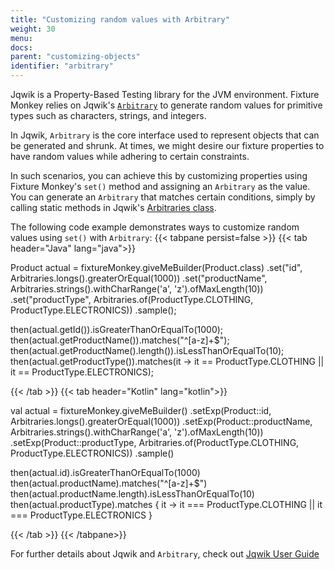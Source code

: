 ```yaml
---
title: "Customizing random values with Arbitrary"
weight: 30
menu:
docs:
parent: "customizing-objects"
identifier: "arbitrary"
---
```


Jqwik is a Property-Based Testing library for the JVM environment.
Fixture Monkey relies on Jqwik's [`Arbitrary`](https://jqwik.net/docs/1.2.1/javadoc/net/jqwik/api/Arbitrary.html) to generate random values for primitive types such as characters, strings, and integers.

In Jqwik, `Arbitrary` is the core interface used to represent objects that can be generated and shrunk.
At times, we might desire our fixture properties to have random values while adhering to certain constraints.

In such scenarios, you can achieve this by customizing properties using Fixture Monkey's `set()` method and assigning an `Arbitrary` as the value.
You can generate an `Arbitrary` that matches certain conditions, simply by calling static methods in Jqwik's [Arbitraries class](https://jqwik.net/docs/current/user-guide.html#static-arbitraries-methods).

The following code example demonstrates ways to customize random values using `set()` with `Arbitrary`:
{{< tabpane persist=false >}}
{{< tab header="Java" lang="java">}}

Product actual = fixtureMonkey.giveMeBuilder(Product.class)
    .set("id", Arbitraries.longs().greaterOrEqual(1000))
    .set("productName", Arbitraries.strings().withCharRange('a', 'z').ofMaxLength(10))
    .set("productType", Arbitraries.of(ProductType.CLOTHING, ProductType.ELECTRONICS))
    .sample();

then(actual.getId()).isGreaterThanOrEqualTo(1000);
then(actual.getProductName()).matches("^[a-z]+$");
then(actual.getProductName().length()).isLessThanOrEqualTo(10);
then(actual.getProductType()).matches(it -> it == ProductType.CLOTHING || it == ProductType.ELECTRONICS);

{{< /tab >}}
{{< tab header="Kotlin" lang="kotlin">}}

val actual = fixtureMonkey.giveMeBuilder<Product>()
    .setExp(Product::id, Arbitraries.longs().greaterOrEqual(1000))
    .setExp(Product::productName, Arbitraries.strings().withCharRange('a', 'z').ofMaxLength(10))
    .setExp(Product::productType, Arbitraries.of(ProductType.CLOTHING, ProductType.ELECTRONICS))
    .sample()

then(actual.id).isGreaterThanOrEqualTo(1000)
then(actual.productName).matches("^[a-z]+$")
then(actual.productName.length).isLessThanOrEqualTo(10)
then(actual.productType).matches { it -> it === ProductType.CLOTHING || it === ProductType.ELECTRONICS }

{{< /tab >}}
{{< /tabpane>}}

For further details about Jqwik and `Arbitrary`, check out [Jqwik User Guide](https://jqwik.net/docs/current/user-guide.html)
